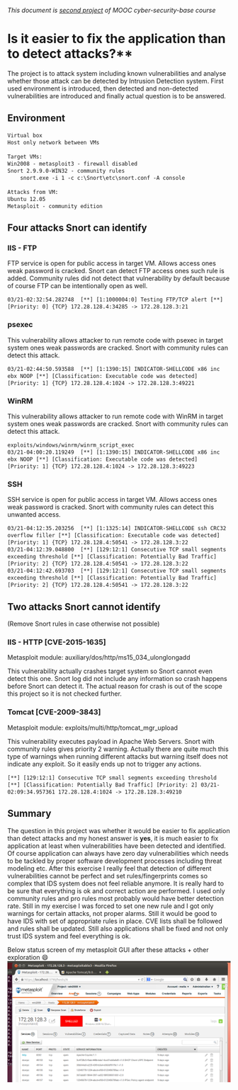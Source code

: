 
*This document is [second project](https://cybersecuritybase.github.io/project2/) of MOOC cyber-security-base course*

# Is it easier to fix the application than to detect attacks?**

The project is to attack system including known vulnerabilities and analyse whether those attack can be detected by Intrusion Detection system. 
First used environment is introduced, then detected and non-detected vulnerabilities are introduced and finally actual question is to be answered.

## Environment
```env
Virtual box
Host only network between VMs

Target VMs:
Win2008 - metasploit3 - firewall disabled
Snort 2.9.9.0-WIN32 - community rules
	snort.exe -i 1 -c c:\Snort\etc\snort.conf -A console
	
Attacks from VM:
Ubuntu 12.05
Metasploit - community edition
```
## Four attacks Snort can identify

### IIS - FTP

FTP service is open for public access in target VM. Allows access ones weak password is cracked. Snort can detect FTP access ones such rule is added. Community rules did not detect that vulnerability by default
because of course FTP can be intentionally open as well. 

```log
03/21-02:32:54.282748  [**] [1:1000004:0] Testing FTP/TCP alert [**] [Priority: 0] {TCP} 172.28.128.4:34285 -> 172.28.128.3:21
```

### psexec

This vulnerability allows attacker to run remote code with psexec in target system ones weak passwords are cracked. Snort with community rules can detect this attack. 

```log
03/21-02:44:50.593588  [**] [1:1390:15] INDICATOR-SHELLCODE x86 inc ebx NOOP [**] [Classification: Executable code was detected] [Priority: 1] {TCP} 172.28.128.4:1024 -> 172.28.128.3:49221
```

### WinRM
This vulnerability allows attacker to run remote code with WinRM in target system ones weak passwords are cracked. Snort with community rules can detect this attack. 

```log
exploits/windows/winrm/winrm_script_exec
03/21-04:00:20.119249  [**] [1:1390:15] INDICATOR-SHELLCODE x86 inc ebx NOOP [**] [Classification: Executable code was detected] [Priority: 1] {TCP} 172.28.128.4:1024 -> 172.28.128.3:49223
```

### SSH

SSH service is open for public access in target VM.  Allows access ones weak password is cracked. Snort with community rules can detect this unwanted access.

```log
03/21-04:12:35.203256  [**] [1:1325:14] INDICATOR-SHELLCODE ssh CRC32 overflow filler [**] [Classification: Executable code was detected] [Priority: 1] {TCP} 172.28.128.4:50541 -> 172.28.128.3:22
03/21-04:12:39.048800  [**] [129:12:1] Consecutive TCP small segments exceeding threshold [**] [Classification: Potentially Bad Traffic] [Priority: 2] {TCP} 172.28.128.4:50541 -> 172.28.128.3:22
03/21-04:12:42.693703  [**] [129:12:1] Consecutive TCP small segments exceeding threshold [**] [Classification: Potentially Bad Traffic] [Priority: 2] {TCP} 172.28.128.4:50541 -> 172.28.128.3:22
```

## Two attacks Snort cannot identify

(Remove Snort rules in case otherwise not possible)

### IIS - HTTP [CVE-2015-1635]
Metasploit module: auxiliary/dos/http/ms15_034_ulonglongadd

This vulnerability actually crashes target system so Snort cannot even detect this one. Snort log did not include any information so crash happens before Snort can detect it.
The actual reason for crash is out of the scope this project so it is not checked further. 

### Tomcat [CVE-2009-3843]
Metasploit module:  exploits/multi/http/tomcat_mgr_upload

This vulnerability executes payload in Apache Web Servers. Snort with community rules gives priority 2 warning. Actually there are quite much this type of warnings when running
different attacks but warning itself does not indicate any exploit. So it easily ends up not to trigger any actions.

```log
[**] [129:12:1] Consecutive TCP small segments exceeding threshold [**] [Classification: Potentially Bad Traffic] [Priority: 2] 03/21-02:09:34.957361 172.28.128.4:1024 -> 172.28.128.3:49210 
```

## Summary
The question in this project was whether it would be easier to fix application than detect attacks and my honest answer is **yes**, it is much easier to fix application at least when vulnerabilities have been detected and identified.  Of course application can always have zero day vulnerabilities which needs to be tackled by proper software development processes including threat modeling etc. After this exercise I really feel that detection of different vulnerabilities cannot be perfect and set rules/fingerprints comes so complex that IDS system does not feel reliable anymore. It is really hard to be sure that everything is ok and correct action are performed. I used only community rules and pro rules most probably would have better detection rate. Still in my exercise I was forced to set one new rule and I got only warnings for certain attacks, not proper alarms. Still it would be good to have IDS with set of appropriate rules in place. CVE lists shall be followed and rules shall be updated. Still also applications shall be fixed and not only trust IDS system and feel everything is ok.

Below status screen of my metasploit GUI after these attacks + other exploration :smile:
![metasploit status](/metasploit_status.png)

